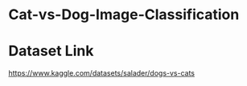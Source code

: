 # Cat-vs-Dog-Image-Classification

# Dataset Link 
https://www.kaggle.com/datasets/salader/dogs-vs-cats
